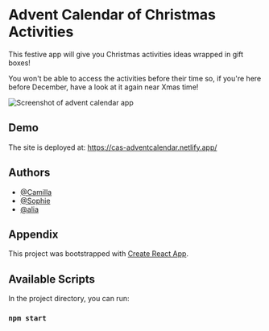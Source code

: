 # Advent Calendar of Christmas Activities

This festive app will give you Christmas activities ideas wrapped in gift boxes!

You won't be able to access the activities before their time so, if you're here before December, have a look at it again near Xmas time!

<img src="App_screenshot.png" alt="Screenshot of advent calendar app">

## Demo

The site is deployed at: https://cas-adventcalendar.netlify.app/

## Authors

- [@Camilla](https://github.com/sea-breezy)
- [@Sophie](https://github.com/sea-breezy)
- [@alia](https://github.com/aliafarhana88)

## Appendix

This project was bootstrapped with [Create React App](https://github.com/facebook/create-react-app).

## Available Scripts

In the project directory, you can run:

### `npm start`
